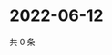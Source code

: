 # 2022-06-12

共 0 条

<!-- BEGIN WEIBO -->
<!-- 最后更新时间 Sun Jun 12 2022 21:21:25 GMT+0800 (China Standard Time) -->

<!-- END WEIBO -->
